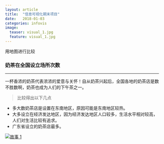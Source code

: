 ```yaml
---
layout: article
title:  "信息可视化期末项目"
date:   2018-01-03
categories: infovis
image:
  teaser: visual_1.jpg
  feature: visual_1.jpg
---
```

用地图进行比较

### 奶茶在全国设立场所次数

---
一杯香浓的奶茶代表浓浓的爱意与关怀！自从奶茶兴起后，全国各地的奶茶店是数不胜数啊，奶茶也成为人们的下午茶之一。
> 比较得出以下几点
- 多大数奶茶店是设置在东南地区，原因可能是东南地区较热。
- 大多设立在经济发达地区，因为经济发达地区人口较多，生活水平相对较高，人们对生活比较有追求。
- 广东省设立的奶茶店最多。

<div class='tableauPlaceholder' id='viz1515297912286' style='position: relative'>
        <noscript><a href='#'><img alt='故事 1 ' 
		src='https:&#47;&#47;public.tableau.com&#47;static&#47;images&#47;3Z&#47;3Z2MWGNFQ&#47;1_rss.png' style='border: none' /></a>
		</noscript>
		<object class='tableauViz'  style='display:none;'><param name='host_url' value='https%3A%2F%2Fpublic.tableau.com%2F' /> <param name='embed_code_version' value='3' /> <param name='path' value='shared&#47;3Z2MWGNFQ' /> <param name='toolbar' value='yes' /><param name='static_image' value='https:&#47;&#47;public.tableau.com&#47;static&#47;images&#47;3Z&#47;3Z2MWGNFQ&#47;1.png' /> <param name='animate_transition' value='yes' /><param name='display_static_image' value='yes' /><param name='display_spinner' value='yes' /><param name='display_overlay' value='yes' /><param name='display_count' value='yes' /><param name='filter' value='publish=yes' />
		</object>
</div>                
<script type='text/javascript'>                    var divElement = document.getElementById('viz1515297912286');                    var vizElement = divElement.getElementsByTagName('object')[0];                    vizElement.style.width='1169px';vizElement.style.height='854px';                    var scriptElement = document.createElement('script');                    scriptElement.src = 'https://public.tableau.com/javascripts/api/viz_v1.js';                    vizElement.parentNode.insertBefore(scriptElement, vizElement);                
</script>